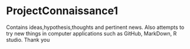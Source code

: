 ProjectConnaissance1
====================
Contains ideas,hypothesis,thoughts and pertinent news.
Also attempts to try new things in computer applications such as GitHub, MarkDown, R studio.
Thank you
